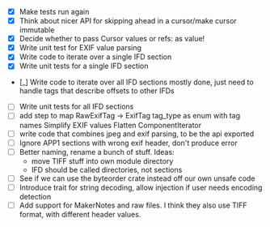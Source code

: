  - [x] Make tests run again
 - [x] Think about nicer API for skipping ahead in a cursor/make cursor immutable
 - [x] Decide whether to pass Cursor values or refs: as value!
 - [x] Write unit test for EXIF value parsing
 - [x] Write code to iterate over a single IFD section
 - [x] Write unit tests for a single IFD section
 - [_] Write code to iterate over all IFD sections
 	mostly done, just need to handle tags that describe offsets to other IFDs
 - [ ] Write unit tests for all IFD sections
 - [ ] add step to map RawExifTag -> ExifTag
 	tag_type as enum with tag names
 	Simplify EXIF values
 	Flatten ComponentIterator
 - [ ] write code that combines jpeg and exif parsing, to be the api exported
 - [ ] Ignore APP1 sections with wrong exif header, don't produce error
 - [ ] Better naming, rename a bunch of stuff. Ideas:
 	- move TIFF stuff into own module directory
 	- IFD should be called directories, not sections
 - [ ] See if we can use the byteorder crate instead off our own unsafe code
 - [ ] Introduce trait for string decoding, allow injection if user needs encoding detection
 - [ ] Add support for MakerNotes and raw files.
 	I think they also use TIFF format, with different header values.
